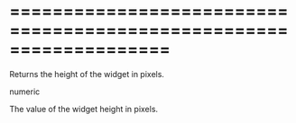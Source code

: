 <!--**
/*-------------------------------------------
    Auto-generated file. Do not modify.
-------------------------------------------

**-->
===================================================================
===================================================================

<!--shortDescription-->
Returns the height of the widget in pixels.
<!--/shortDescription-->

<!--returnType-->numeric<!--/returnType-->
<!--returnDescription-->
The value of the widget height in pixels.
<!--/returnDescription-->

<!--fullDescription-->

<!--/fullDescription-->